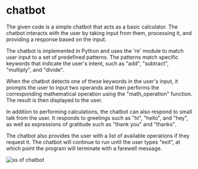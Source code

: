 # chatbot

The given code is a simple chatbot that acts as a basic calculator. The chatbot interacts with the user by taking input from them, processing it, and providing a response based on the input.

The chatbot is implemented in Python and uses the 're' module to match user input to a set of predefined patterns. The patterns match specific keywords that indicate the user's intent, such as "add", "subtract", "multiply", and "divide".

When the chatbot detects one of these keywords in the user's input, it prompts the user to input two operands and then performs the corresponding mathematical operation using the "math_operation" function. The result is then displayed to the user.

In addition to performing calculations, the chatbot can also respond to small talk from the user. It responds to greetings such as "hi", "hello", and "hey", as well as expressions of gratitude such as "thank you" and "thanks".

The chatbot also provides the user with a list of available operations if they request it. The chatbot will continue to run until the user types "exit", at which point the program will terminate with a farewell message.


![ss of chatbot](https://user-images.githubusercontent.com/78100230/221654830-00824aaa-192a-422b-a7a5-b2836a626d85.png)

